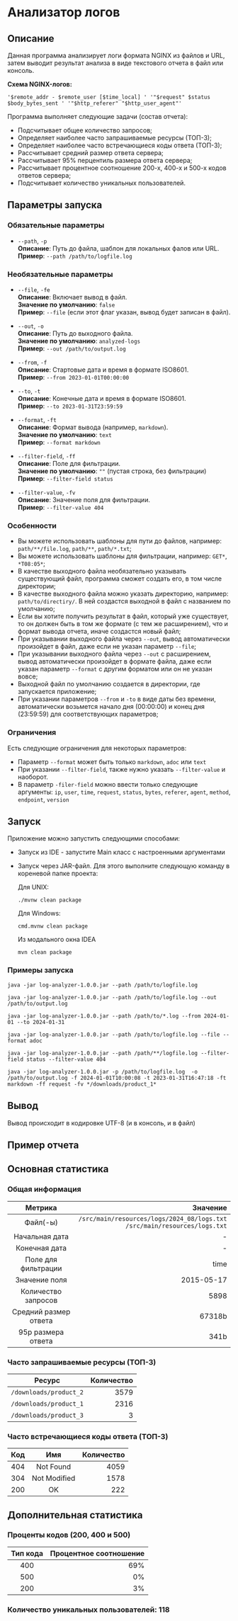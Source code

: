 # Анализатор логов

## Описание

Данная программа анализирует логи формата NGINX из файлов и URL, 
затем выводит результат анализа в виде текстового отчета в файл или консоль.

**Схема NGINX-логов:**

    '$remote_addr - $remote_user [$time_local] ' '"$request" $status $body_bytes_sent ' '"$http_referer" "$http_user_agent"'

Программа выполняет следующие задачи (состав отчета):

* Подсчитывает общее количество запросов;
* Определяет наиболее часто запрашиваемые ресурсы (ТОП-3);
* Определяет наиболее часто встречающиеся коды ответа (ТОП-3);
* Рассчитывает средний размер ответа сервера;
* Рассчитывает 95% перцентиль размера ответа сервера;
* Рассчитывает процентное соотношение 200-х, 400-х и 500-х кодов ответов сервера;
* Подсчитывает количество уникальных пользователей.

## Параметры запуска

### Обязательные параметры

- `--path`, `-p`  
  **Описание**: Путь до файла, шаблон для локальных фалов или URL.  
  **Пример**: `--path /path/to/logfile.log`

### Необязательные параметры

- `--file`, `-fe`  
  **Описание**: Включает вывод в файл.  
  **Значение по умолчанию**: `false`  
  **Пример**: `--file` (если этот флаг указан, вывод будет записан в файл).

- `--out`, `-o`  
  **Описание**: Путь до выходного файла.  
  **Значение по умолчанию**: `analyzed-logs`  
  **Пример**: `--out /path/to/output.log`

- `--from`, `-f`  
  **Описание**: Стартовые дата и время в формате ISO8601.  
  **Пример**: `--from 2023-01-01T00:00:00`

- `--to`, `-t`  
  **Описание**: Конечные дата и время в формате ISO8601.  
  **Пример**: `--to 2023-01-31T23:59:59`

- `--format`, `-ft`  
  **Описание**: Формат вывода (например, `markdown`).  
  **Значение по умолчанию**: `text`  
  **Пример**: `--format markdown`

- `--filter-field`, `-ff`  
  **Описание**: Поле для фильтрации.  
  **Значение по умолчанию**: `""` (пустая строка, без фильтрации)
  **Пример**: `--filter-field status`

- `--filter-value`, `-fv`  
  **Описание**: Значение поля для фильтрации.  
  **Пример**: `--filter-value 404`

### Особенности

- Вы можете использовать шаблоны для пути до файлов, например: `path/**/file.log`, `path/**`, `path/*.txt`;
- Вы можете использовать шаблоны для фильтрации, например: `GET*`, `*T08:05*`;
- В качестве выходного файла необязательно указывать существующий файл, программа сможет создать его, в том числе директории;
- В качестве выходного файла можно указать директорию, например: `path/to/directiry/`. В ней создастся выходной в файл с названием по умолчанию;
- Если вы хотите получить результат в файл, который уже существует,
то он должен быть в том же формате (с тем же расширением), что и формат вывода отчета, иначе создастся новый файл;
- При указывании выходного файла через `--out`, вывод автоматически произойдет в файл, даже если не указан параметр `--file`;
- При указывании выходного файла через `--out` с расширением,
вывод автоматически произойдет в формате файла, даже если указан параметр `--format` с другим форматом или он не указан вовсе;
- Выходной файл по умолчанию создается в директории, где запускается приложение;
- При указании параметров `--from` и `-to` в виде даты без времени,
автоматически возьмется начало дня (00:00:00) и конец дня (23:59:59) для соответствующих параметров;

### Ограничения

Есть следующие ограничения для некоторых параметров:

- Параметр `--format` может быть только `markdown`, `adoc` или `text`
- При указании `--filter-field`, также нужно указать `--filter-value` и наоборот.
- В параметр `-filer-field` можно ввести только следующие аргументы:
`ip`, `user`, `time`, `request`, `status`, `bytes`, `referer`, `agent`, `method`, `endpoint`, `version`

## Запуск

Приложение можно запустить следующими способами:
- Запуск из IDE - запустите Main класс с настроенными аргументами
- Запуск через JAR-файл. Для этого выполните следующую команду в кореневой папке проекта:

  Для UNIX:
    ```shell
    ./mvnw clean package
    ```
  Для Windows:
    ```shell
    cmd.mvnw clean package
    ```
  Из модального окна IDEA
    ```shell
    mvn clean package
    ```

### Примеры запуска

```shell
java -jar log-analyzer-1.0.0.jar --path /path/to/logfile.log
```
```shell
java -jar log-analyzer-1.0.0.jar --path /path/to/logfile.log --out /path/to/output.log
```
```shell
java -jar log-analyzer-1.0.0.jar --path /path/to/*.log --from 2024-01-01 --to 2024-01-31
```
```shell
java -jar log-analyzer-1.0.0.jar --path /path/to/logfile.log --file --format adoc
```
```shell
java -jar log-analyzer-1.0.0.jar --path /path/**/logfile.log --filter-field status --filter-value 404
```
```shell
java -jar log-analyzer-1.0.0.jar -p /path/to/logfile.log  -o /path/to/output.log -f 2024-01-01T10:00:08 -t 2023-01-31T16:47:18 -ft markdown -ff request -fv */downloads/product_1*
```

## Вывод

Вывод происходит в кодировке UTF-8 (и в консоль, и в файл)

## Пример отчета

## Основная статистика
### Общая информация
|        Метрика        |                                                                      Значение |
|:---------------------:|------------------------------------------------------------------------------:|
|       Файл(-ы)        | `/src/main/resources/logs/2024_08/logs.txt`<br>`/src/main/resources/logs.txt` |
|    Начальная дата     |                                                                             - |
|     Конечная дата     |                                                                             - |
|  Поле для фильтрации  |                                                                          time |
|     Значение поля     |                                                                    2015-05-17 |
|  Количество запросов  |                                                                          5898 |
| Средний размер ответа |                                                                        67318b |
|  95p размера ответа   |                                                                          341b |
### Часто запрашиваемые ресурсы (ТОП-3)
|         Ресурс         | Количество |
|:----------------------:|-----------:|
| `/downloads/product_2` |       3579 |
| `/downloads/product_1` |       2316 |
| `/downloads/product_3` |          3 |

### Часто встречающиеся коды ответа (ТОП-3)
| Код |     Имя      | Количество |
|:---:|:------------:|-----------:|
| 404 |  Not Found   |       4059 |
| 304 | Not Modified |       1578 |
| 200 |      OK      |        222 |
## Дополнительная статистика
### Проценты кодов (200, 400 и 500)
| Тип кода | Процентное соотношение |
|:--------:|-----------------------:|
|   400    |                    69% |
|   500    |                     0% |
|   200    |                     3% |
### Количество уникальных пользователей: 118





